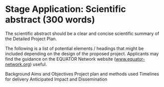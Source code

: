 # Stage Application: Scientific abstract (300 words)

The scientific abstract should be a clear and concise scientific summary of the Detailed Project Plan.

The following is a list of potential elements / headings that might be included depending on the design of the proposed project. Applicants may find the guidance on the EQUATOR Network website (www.equator-network.org) useful.

Background
Aims and Objectives
Project plan and methods used
Timelines for delivery
Anticipated Impact and Dissemination